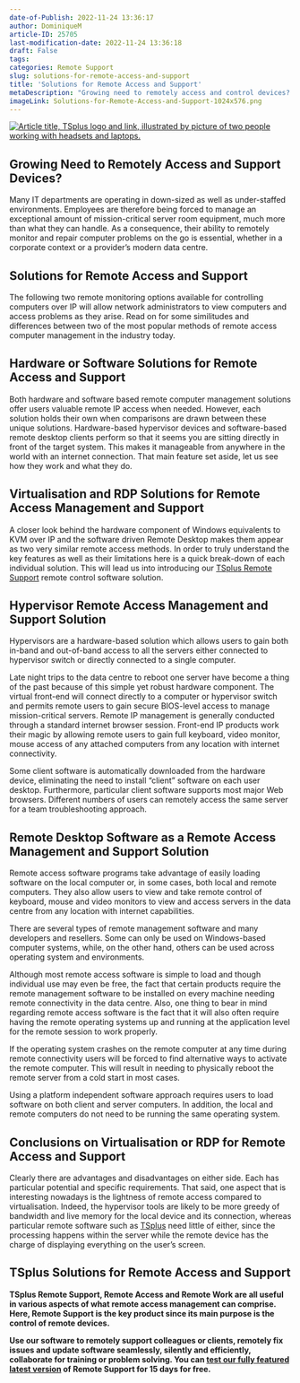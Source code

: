 ```yaml
---
date-of-Publish: 2022-11-24 13:36:17
author: DominiqueM
article-ID: 25705
last-modification-date: 2022-11-24 13:36:18
draft: False
tags: 
categories: Remote Support
slug: solutions-for-remote-access-and-support
title: 'Solutions for Remote Access and Support'
metaDescription: "Growing need to remotely access and control devices? Many IT departments are operating in down-sized as well as under-staffed environments."
imageLink: Solutions-for-Remote-Access-and-Support-1024x576.png
---
```

[![Article title, TSplus logo and link, illustrated by picture of two people working with headsets and laptops.](/images/Solutions-for-Remote-Access-and-Support-1024x576.png)](https://tsplus.net/remote-support/) 
## Growing Need to Remotely Access and Support Devices?


Many IT departments are operating in down-sized as well as under-staffed environments. Employees are therefore being forced to manage an exceptional amount of mission-critical server room equipment, much more than what they can handle. As a consequence, their ability to remotely monitor and repair computer problems on the go is essential, whether in a corporate context or a provider’s modern data centre.
## Solutions for Remote Access and Support


The following two remote monitoring options available for controlling computers over IP will allow network administrators to view computers and access problems as they arise. Read on for some similitudes and differences between two of the most popular methods of remote access computer management in the industry today.


## Hardware or Software Solutions for Remote Access and Support


Both hardware and software based remote computer management solutions offer users valuable remote IP access when needed. However, each solution holds their own when comparisons are drawn between these unique solutions. Hardware-based hypervisor devices and software-based remote desktop clients perform so that it seems you are sitting directly in front of the target system. This makes it manageable from anywhere in the world with an internet connection. That main feature set aside, let us see how they work and what they do.


## Virtualisation and RDP Solutions for Remote Access Management and Support


A closer look behind the hardware component of Windows equivalents to KVM over IP and the software driven Remote Desktop makes them appear as two very similar remote access methods. In order to truly understand the key features as well as their limitations here is a quick break-down of each individual solution. This will lead us into introducing our [TSplus Remote Support](https://tsplus.net/remote-support/) remote control software solution.


## Hypervisor Remote Access Management and Support Solution


Hypervisors are a hardware-based solution which allows users to gain both in-band and out-of-band access to all the servers either connected to hypervisor switch or directly connected to a single computer.


Late night trips to the data centre to reboot one server have become a thing of the past because of this simple yet robust hardware component. The virtual front-end will connect directly to a computer or hypervisor switch and permits remote users to gain secure BIOS-level access to manage mission-critical servers. Remote IP management is generally conducted through a standard internet browser session. Front-end IP products work their magic by allowing remote users to gain full keyboard, video monitor, mouse access of any attached computers from any location with internet connectivity.


Some client software is automatically downloaded from the hardware device, eliminating the need to install “client” software on each user desktop. Furthermore, particular client software supports most major Web browsers. Different numbers of users can remotely access the same server for a team troubleshooting approach.


## Remote Desktop Software as a Remote Access Management and Support Solution


Remote access software programs take advantage of easily loading software on the local computer or, in some cases, both local and remote computers. They also allow users to view and take remote control of keyboard, mouse and video monitors to view and access servers in the data centre from any location with internet capabilities.


There are several types of remote management software and many developers and resellers. Some can only be used on Windows-based computer systems, while, on the other hand, others can be used across operating system and environments.


Although most remote access software is simple to load and though individual use may even be free, the fact that certain products require the remote management software to be installed on every machine needing remote connectivity in the data centre. Also, one thing to bear in mind regarding remote access software is the fact that it will also often require having the remote operating systems up and running at the application level for the remote session to work properly.


If the operating system crashes on the remote computer at any time during remote connectivity users will be forced to find alternative ways to activate the remote computer. This will result in needing to physically reboot the remote server from a cold start in most cases.


Using a platform independent software approach requires users to load software on both client and server computers. In addition, the local and remote computers do not need to be running the same operating system.


## Conclusions on Virtualisation or RDP for Remote Access and Support


Clearly there are advantages and disadvantages on either side. Each has particular potential and specific requirements. That said, one aspect that is interesting nowadays is the lightness of remote access compared to virtualisation. Indeed, the hypervisor tools are likely to be more greedy of bandwidth and live memory for the local device and its connection, whereas particular remote software such as [TSplus](https://tsplus.net/) need little of either, since the processing happens within the server while the remote device has the charge of displaying everything on the user’s screen.


## TSplus Solutions for Remote Access and Support


**TSplus Remote Support, Remote Access and Remote Work are all useful in various aspects of what remote access management can comprise. Here, Remote Support is the key product since its main purpose is the control of remote devices.**


**Use our software to remotely support colleagues or clients, remotely fix issues and update software seamlessly, silently and efficiently, collaborate for training or problem solving. You can [test our fully featured latest version](https://tsplus.net/remote-support/) of Remote Support for 15 days for free.**


